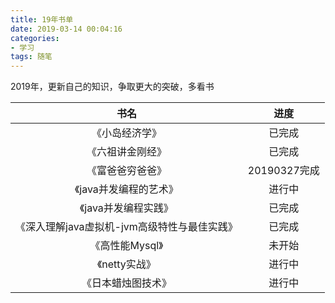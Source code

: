 ```yaml
---
title: 19年书单
date: 2019-03-14 00:04:16
categories: 
- 学习
tags: 随笔
---
```


2019年，更新自己的知识，争取更大的突破，多看书

|书名|进度|
|:---:|:---:|
|《小岛经济学》|已完成|
|《六祖讲金刚经》|已完成|
|《富爸爸穷爸爸》|20190327完成|
|《java并发编程的艺术》|进行中|
|《java并发编程实践》|已完成|
|《深入理解java虚拟机-jvm高级特性与最佳实践》|已完成|
|《高性能Mysql》|未开始|
|《netty实战》|进行中|
|《日本蜡烛图技术》|进行中|
